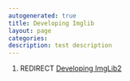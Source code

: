 ```yaml
---
autogenerated: true
title: Developing Imglib
layout: page
categories: 
description: test description
---
```


1.  REDIRECT [Developing ImgLib2](Developing_ImgLib2)
